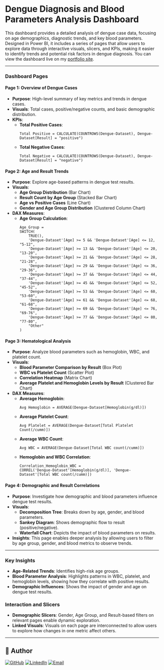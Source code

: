 
# Dengue Diagnosis and Blood Parameters Analysis Dashboard

This dashboard provides a detailed analysis of dengue case data, focusing on age demographics, diagnostic trends, and key blood parameters. Designed in Power BI, it includes a series of pages that allow users to explore data through interactive visuals, slicers, and KPIs, making it easier to identify trends and potential risk factors in dengue diagnosis. You can view the dashboard live on my [portfolio site](https://shaun-mia.github.io/).

---

### Dashboard Pages

#### **Page 1: Overview of Dengue Cases**
- **Purpose**: High-level summary of key metrics and trends in dengue cases.
- **Visuals**: Total cases, positive/negative counts, and basic demographic distribution.
- **KPIs**:
  - **Total Positive Cases**: 
    ```DAX
    Total Positive = CALCULATE(COUNTROWS(Dengue-Dataset), Dengue-Dataset[Result] = "positive")
    ```
  - **Total Negative Cases**: 
    ```DAX
    Total Negative = CALCULATE(COUNTROWS(Dengue-Dataset), Dengue-Dataset[Result] = "negative")
    ```

#### **Page 2: Age and Result Trends**
- **Purpose**: Explore age-based patterns in dengue test results.
- **Visuals**:
  - **Age Group Distribution** (Bar Chart)
  - **Result Count by Age Group** (Stacked Bar Chart)
  - **Age vs Positive Cases** (Line Chart)
  - **Gender and Age Group Distribution** (Clustered Column Chart)
- **DAX Measures**:
  - **Age Group Calculation**:
    ```DAX
    Age_Group = 
    SWITCH(
        TRUE(),
        'Dengue-Dataset'[Age] >= 5 && 'Dengue-Dataset'[Age] <= 12, "5-12",
        'Dengue-Dataset'[Age] >= 13 && 'Dengue-Dataset'[Age] <= 20, "13-20",
        'Dengue-Dataset'[Age] >= 21 && 'Dengue-Dataset'[Age] <= 28, "21-28",
        'Dengue-Dataset'[Age] >= 29 && 'Dengue-Dataset'[Age] <= 36, "29-36",
        'Dengue-Dataset'[Age] >= 37 && 'Dengue-Dataset'[Age] <= 44, "37-44",
        'Dengue-Dataset'[Age] >= 45 && 'Dengue-Dataset'[Age] <= 52, "45-52",
        'Dengue-Dataset'[Age] >= 53 && 'Dengue-Dataset'[Age] <= 60, "53-60",
        'Dengue-Dataset'[Age] >= 61 && 'Dengue-Dataset'[Age] <= 68, "61-68",
        'Dengue-Dataset'[Age] >= 69 && 'Dengue-Dataset'[Age] <= 76, "69-76",
        'Dengue-Dataset'[Age] >= 77 && 'Dengue-Dataset'[Age] <= 80, "77-80",
        "Other"
    )
    ```

#### **Page 3: Hematological Analysis**
- **Purpose**: Analyze blood parameters such as hemoglobin, WBC, and platelet count.
- **Visuals**:
  - **Blood Parameter Comparison by Result** (Box Plot)
  - **WBC vs Platelet Count** (Scatter Plot)
  - **Correlation Heatmap** (Matrix Chart)
  - **Average Platelet and Hemoglobin Levels by Result** (Clustered Bar Chart)
- **DAX Measures**:
  - **Average Hemoglobin**:
    ```DAX
    Avg Hemoglobin = AVERAGE(Dengue-Dataset[Hemoglobin(g/dl)])
    ```
  - **Average Platelet Count**:
    ```DAX
    Avg Platelet = AVERAGE(Dengue-Dataset[Total Platelet Count(/cumm)])
    ```
  - **Average WBC Count**:
    ```DAX
    Avg WBC = AVERAGE(Dengue-Dataset[Total WBC count(/cumm)])
    ```
  - **Hemoglobin and WBC Correlation**:
    ```DAX
    Correlation_Hemoglobin_WBC = 
    CORREL('Dengue-Dataset'[Hemoglobin(g/dl)], 'Dengue-Dataset'[Total WBC count(/cumm)])
    ```

#### **Page 4: Demographic and Result Correlations**
- **Purpose**: Investigate how demographic and blood parameters influence dengue test results.
- **Visuals**:
  - **Decomposition Tree**: Breaks down by age, gender, and blood parameters.
  - **Sankey Diagram**: Shows demographic flow to result (positive/negative).
  - **Waterfall Chart**: Depicts the impact of blood parameters on results.
- **Insights**: This page enables deeper analysis by allowing users to filter by age group, gender, and blood metrics to observe trends.

---

### Key Insights
- **Age-Related Trends**: Identifies high-risk age groups.
- **Blood Parameter Analysis**: Highlights patterns in WBC, platelet, and hemoglobin levels, showing how they correlate with positive results.
- **Demographic Influences**: Shows the impact of gender and age on dengue test results.

### Interaction and Slicers
- **Demographic Slicers**: Gender, Age Group, and Result-based filters on relevant pages enable dynamic exploration.
- **Linked Visuals**: Visuals on each page are interconnected to allow users to explore how changes in one metric affect others.

---


## 👤 Author

[![GitHub](https://img.shields.io/badge/GitHub-000000?style=for-the-badge&logo=github&logoColor=white)](https://github.com/shaun-mia)
[![LinkedIn](https://img.shields.io/badge/LinkedIn-0077B5?style=for-the-badge&logo=linkedin&logoColor=white)](https://www.linkedin.com/in/shaun-mia/)
[![Email](https://img.shields.io/badge/Email-D14836?style=for-the-badge&logo=gmail&logoColor=white)](mailto:shaunmia.cse@gmail.com)
